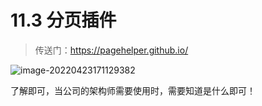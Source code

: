 # 11.3 分页插件

> 传送门：https://pagehelper.github.io/

![image-20220423171129382](https://gitee.com/xleixz/cloud-notes/raw/master/Typora-Images/20220423171131.png)



了解即可，当公司的架构师需要使用时，需要知道是什么即可！
